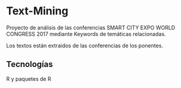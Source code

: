 # Text-Mining

Proyecto de análisis de las conferencias SMART CITY EXPO WORLD CONGRESS 2017 mediante Keywords de temáticas relacionadas.

Los textos están extraidos de las conferencias de los ponentes.


## Tecnologías

R y paquetes de R

